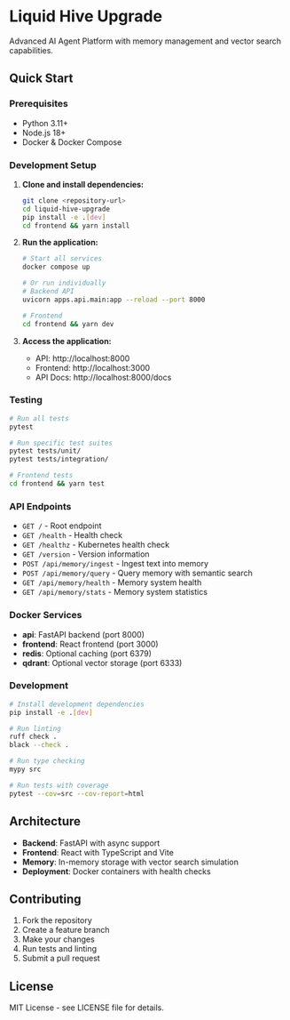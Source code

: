 # Liquid Hive Upgrade

Advanced AI Agent Platform with memory management and vector search capabilities.

## Quick Start

### Prerequisites

- Python 3.11+
- Node.js 18+
- Docker & Docker Compose

### Development Setup

1. **Clone and install dependencies:**
   ```bash
   git clone <repository-url>
   cd liquid-hive-upgrade
   pip install -e .[dev]
   cd frontend && yarn install
   ```

2. **Run the application:**
   ```bash
   # Start all services
   docker compose up
   
   # Or run individually
   # Backend API
   uvicorn apps.api.main:app --reload --port 8000
   
   # Frontend
   cd frontend && yarn dev
   ```

3. **Access the application:**
   - API: http://localhost:8000
   - Frontend: http://localhost:3000
   - API Docs: http://localhost:8000/docs

### Testing

```bash
# Run all tests
pytest

# Run specific test suites
pytest tests/unit/
pytest tests/integration/

# Frontend tests
cd frontend && yarn test
```

### API Endpoints

- `GET /` - Root endpoint
- `GET /health` - Health check
- `GET /healthz` - Kubernetes health check
- `GET /version` - Version information
- `POST /api/memory/ingest` - Ingest text into memory
- `POST /api/memory/query` - Query memory with semantic search
- `GET /api/memory/health` - Memory system health
- `GET /api/memory/stats` - Memory system statistics

### Docker Services

- **api**: FastAPI backend (port 8000)
- **frontend**: React frontend (port 3000)
- **redis**: Optional caching (port 6379)
- **qdrant**: Optional vector storage (port 6333)

### Development

```bash
# Install development dependencies
pip install -e .[dev]

# Run linting
ruff check .
black --check .

# Run type checking
mypy src

# Run tests with coverage
pytest --cov=src --cov-report=html
```

## Architecture

- **Backend**: FastAPI with async support
- **Frontend**: React with TypeScript and Vite
- **Memory**: In-memory storage with vector search simulation
- **Deployment**: Docker containers with health checks

## Contributing

1. Fork the repository
2. Create a feature branch
3. Make your changes
4. Run tests and linting
5. Submit a pull request

## License

MIT License - see LICENSE file for details.
